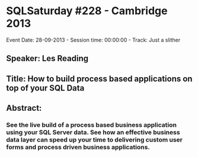 # SQLSaturday #228 - Cambridge 2013
Event Date: 28-09-2013 - Session time: 00:00:00 - Track: Just a slither
## Speaker: Les Reading
## Title: How to build process based applications on top of your SQL Data
## Abstract:
### See the live build of a process based business application using your SQL Server data. See how an effective business data layer can speed up your time to delivering custom user forms and process driven business applications.
